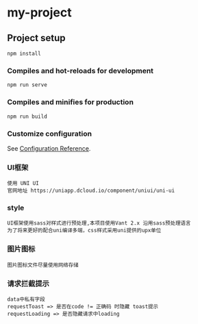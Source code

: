 # my-project

## Project setup
```
npm install
```

### Compiles and hot-reloads for development
```
npm run serve
```

### Compiles and minifies for production
```
npm run build
```

### Customize configuration
See [Configuration Reference](https://cli.vuejs.org/config/).

### UI框架
```
使用 UNI UI
官网地址 https://uniapp.dcloud.io/component/uniui/uni-ui

```

### style
```
UI框架使用sass对样式进行预处理,本项目使用Vant 2.x 沿用sass预处理语言
为了将来更好的配合uni编译多端，css样式采用uni提供的upx单位
```

### 图片图标
```
图片图标文件尽量使用网络存储
```

### 请求拦截提示
```
data中私有字段
requestToast => 是否在code != 正确码 时隐藏 toast提示
requestLoading => 是否隐藏请求中loading
```
